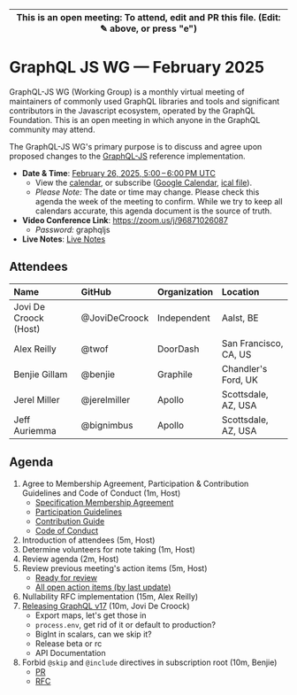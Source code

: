 | This is an open meeting: To attend, edit and PR this file. (Edit: ✎ above, or press "e") |
| ---------------------------------------------------------------------------------------- |

# GraphQL JS WG — February 2025

GraphQL-JS WG (Working Group) is a monthly virtual meeting of maintainers of
commonly used GraphQL libraries and tools and significant contributors in the
Javascript ecosystem, operated by the GraphQL Foundation. This is an open
meeting in which anyone in the GraphQL community may attend.

The GraphQL-JS WG's primary purpose is to discuss and agree upon proposed
changes to the [GraphQL-JS](https://github.com/graphql/graphql-spec) reference
implementation.


- **Date & Time**: [February 26, 2025, 5:00 – 6:00 PM UTC](https://www.timeanddate.com/worldclock/converter.html?iso=20250226T170000&p1=224&p2=179&p3=136&p4=268&p5=367&p6=438&p7=248&p8=240)
  - View the [calendar][], or subscribe ([Google Calendar][], [ical file][]).
  - _Please Note:_ The date or time may change. Please check this agenda the
    week of the meeting to confirm. While we try to keep all calendars accurate,
    this agenda document is the source of truth.
- **Video Conference Link**: https://zoom.us/j/96871026087
  - _Password:_ graphqljs
- **Live Notes**: [Live Notes][]

[calendar]: https://calendar.google.com/calendar/embed?src=linuxfoundation.org_ik79t9uuj2p32i3r203dgv5mo8%40group.calendar.google.com
[google calendar]: https://calendar.google.com/calendar?cid=bGludXhmb3VuZGF0aW9uLm9yZ19pazc5dDl1dWoycDMyaTNyMjAzZGd2NW1vOEBncm91cC5jYWxlbmRhci5nb29nbGUuY29t
[ical file]: https://calendar.google.com/calendar/ical/linuxfoundation.org_ik79t9uuj2p32i3r203dgv5mo8%40group.calendar.google.com/public/basic.ics
[live notes]: https://docs.google.com/document/d/12LM6NZxR22zBwRfihM8Vrf7uV-0gmmO5M3ooSCVS0Hs/edit?usp=sharing

## Attendees

<!-- prettier-ignore -->
| Name                     | GitHub              | Organization       | Location               |
| :----------------------- | :------------------ | :----------------- | :--------------------- |
| Jovi De Croock (Host)    | @JoviDeCroock       | Independent        | Aalst, BE              |
| Alex Reilly    | @twof       | DoorDash        | San Francisco, CA, US  |
| Benjie Gillam            | @benjie             | Graphile           | Chandler's Ford, UK    |
| Jerel Miller             | @jerelmiller        | Apollo             | Scottsdale, AZ, USA    |
| Jeff Auriemma            | @bignimbus          | Apollo             | Scottsdale, AZ, USA    |


## Agenda

1. Agree to Membership Agreement, Participation & Contribution Guidelines and Code of Conduct (1m, Host)
   - [Specification Membership Agreement](https://github.com/graphql/foundation)
   - [Participation Guidelines](https://github.com/graphql/graphql-wg#participation-guidelines)
   - [Contribution Guide](https://github.com/graphql/graphql-spec/blob/main/CONTRIBUTING.md)
   - [Code of Conduct](https://github.com/graphql/foundation/blob/master/CODE-OF-CONDUCT.md)
1. Introduction of attendees (5m, Host)
1. Determine volunteers for note taking (1m, Host)
1. Review agenda (2m, Host)
1. Review previous meeting's action items (5m, Host)
   - [Ready for review](https://github.com/graphql/graphql-js-wg/issues?q=is%3Aissue+is%3Aopen+label%3A%22Ready+for+review+%F0%9F%99%8C%22+sort%3Aupdated-desc)
   - [All open action items (by last update)](https://github.com/graphql/graphql-js-wg/issues?q=is%3Aissue+is%3Aopen+label%3A%22Action+item+%3Aclapper%3A%22+sort%3Aupdated-desc)
1. Nullability RFC implementation (15m, Alex Reilly)
1. [Releasing GraphQL v17](https://github.com/graphql/graphql-js/issues/4205) (10m, Jovi De Croock)
   - Export maps, let's get those in
   - `process.env`, get rid of it or default to production?
   - BigInt in scalars, can we skip it?
   - Release beta or rc
   - API Documentation
1. Forbid `@skip` and `@include` directives in subscription root (10m, Benjie)
   - [PR](https://github.com/graphql/graphql-js/pull/3974)
   - [RFC](https://github.com/graphql/graphql-spec/pull/860)
